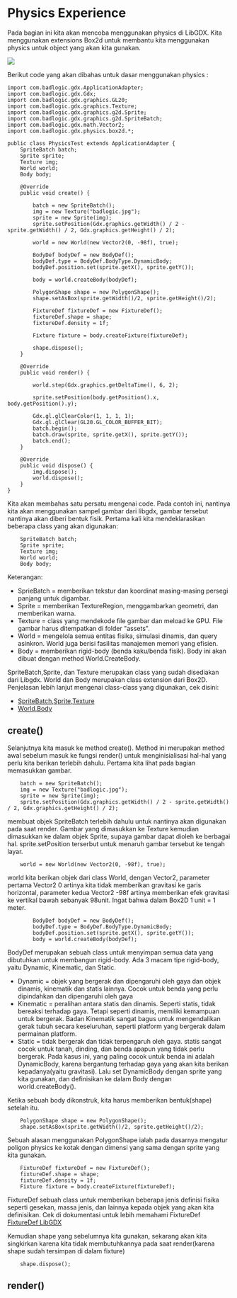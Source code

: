 # Physics Experience

Pada bagian ini kita akan mencoba menggunakan physics di LibGDX. Kita menggunakan extensions Box2d untuk membantu kita menggunakan physics untuk object yang akan kita gunakan. 

<img src="https://user-images.githubusercontent.com/30854454/30844444-3c03c402-a2b9-11e7-870b-da31c1ef8cc5.png" align="middle" />

Berikut code yang akan dibahas untuk dasar menggunakan physics :

```
import com.badlogic.gdx.ApplicationAdapter;
import com.badlogic.gdx.Gdx;
import com.badlogic.gdx.graphics.GL20;
import com.badlogic.gdx.graphics.Texture;
import com.badlogic.gdx.graphics.g2d.Sprite;
import com.badlogic.gdx.graphics.g2d.SpriteBatch;
import com.badlogic.gdx.math.Vector2;
import com.badlogic.gdx.physics.box2d.*;

public class PhysicsTest extends ApplicationAdapter {
    SpriteBatch batch;
    Sprite sprite;
    Texture img;
    World world;
    Body body;

    @Override
    public void create() {

        batch = new SpriteBatch();             
        img = new Texture("badlogic.jpg");
        sprite = new Sprite(img);
        sprite.setPosition(Gdx.graphics.getWidth() / 2 - sprite.getWidth() / 2, Gdx.graphics.getHeight() / 2);

        world = new World(new Vector2(0, -98f), true);
        
        BodyDef bodyDef = new BodyDef();
        bodyDef.type = BodyDef.BodyType.DynamicBody;                        
        bodyDef.position.set(sprite.getX(), sprite.getY());
        
        body = world.createBody(bodyDef);
        
        PolygonShape shape = new PolygonShape();
        shape.setAsBox(sprite.getWidth()/2, sprite.getHeight()/2);
        
        FixtureDef fixtureDef = new FixtureDef();
        fixtureDef.shape = shape;
        fixtureDef.density = 1f;

        Fixture fixture = body.createFixture(fixtureDef);
        
        shape.dispose();
    }

    @Override
    public void render() {
    
        world.step(Gdx.graphics.getDeltaTime(), 6, 2);
        
        sprite.setPosition(body.getPosition().x, body.getPosition().y);
        
        Gdx.gl.glClearColor(1, 1, 1, 1);
        Gdx.gl.glClear(GL20.GL_COLOR_BUFFER_BIT);
        batch.begin();
        batch.draw(sprite, sprite.getX(), sprite.getY());
        batch.end();
    }

    @Override
    public void dispose() {        
        img.dispose();
        world.dispose();
    }
}
```
Kita akan membahas satu persatu mengenai code. Pada contoh ini, nantinya kita akan menggunakan sampel gambar dari libgdx, gambar tersebut nantinya akan diberi bentuk fisik. Pertama kali kita mendeklarasikan beberapa class yang akan digunakan:
```
    SpriteBatch batch;
    Sprite sprite;
    Texture img;
    World world;
    Body body;
```
Keterangan:
* SprieBatch = memberikan tekstur dan koordinat masing-masing persegi panjang untuk digambar.
* Sprite     = memberikan TextureRegion, menggambarkan geometri, dan memberikan warna.
* Texture    = class yang mendekode file gambar dan meload ke GPU. File gambar harus ditempatkan di folder "assets".
* World      = mengelola semua entitas fisika, simulasi dinamis, dan query asinkron. World juga berisi fasilitas manajemen memori yang efisien.
* Body       = memberikan rigid-body (benda kaku/benda fisik). Body ini akan dibuat dengan method World.CreateBody.

SpriteBatch,Sprite, dan Texture merupakan class yang sudah disediakan dari Libgdx. World dan Body merupakan class extension dari Box2D. Penjelasan lebih lanjut mengenai class-class yang digunakan, cek disini:
* [SpriteBatch,Sprite,Texture](https://github.com/libgdx/libgdx/wiki/Spritebatch%2C-Textureregions%2C-and-Sprites)
* [World,Body](https://github.com/libgdx/libgdx/wiki/Box2d)

## create()

Selanjutnya kita masuk ke method create(). Method ini merupakan method awal sebelum masuk ke fungsi render() untuk menginisialisasi hal-hal yang perlu kita berikan terlebih dahulu. Pertama kita lihat pada bagian memasukkan gambar.
```
    batch = new SpriteBatch();             
    img = new Texture("badlogic.jpg");
    sprite = new Sprite(img);
    sprite.setPosition(Gdx.graphics.getWidth() / 2 - sprite.getWidth() / 2, Gdx.graphics.getHeight() / 2);

```
membuat objek SpriteBatch terlebih dahulu untuk nantinya akan digunakan pada saat render. Gambar yang dimasukkan ke Texture kemudian dimasukkan ke dalam objek Sprite, supaya gambar dapat dioleh ke berbagai hal. sprite.setPosition terserbut untuk menaruh gambar tersebut ke tengah layar.

```
    world = new World(new Vector2(0, -98f), true);
```

world kita berikan objek dari class World, dengan Vector2, parameter pertama Vector2 0 artinya kita tidak memberikan gravitasi ke garis horizontal, parameter kedua Vector2 -98f artinya memberikan efek gravitasi ke vertikal bawah sebanyak 98unit. Ingat bahwa dalam Box2D 1 unit = 1 meter.

```
        BodyDef bodyDef = new BodyDef();
        bodyDef.type = BodyDef.BodyType.DynamicBody;                        
        bodyDef.position.set(sprite.getX(), sprite.getY());        
        body = world.createBody(bodyDef);
```
BodyDef merupakan sebuah class untuk menyimpan semua data yang dibutuhkan untuk membangun rigid-body. Ada 3 macam tipe rigid-body, yaitu Dynamic, Kinematic, dan Static.
* Dynamic   = objek yang bergerak dan dipengaruhi oleh gaya dan objek dinamis, kinematik dan statis lainnya. Cocok untuk benda yang perlu dipindahkan dan dipengaruhi oleh gaya
* Kinematic = peralihan antara statis dan dinamis. Seperti statis, tidak bereaksi terhadap gaya. Tetapi seperti dinamis, memiliki kemampuan untuk bergerak. Badan Kinematik sangat bagus untuk mengendalikan gerak tubuh secara keseluruhan, seperti platform yang bergerak dalam permainan platform.
* Static    = tidak bergerak dan tidak terpengaruh oleh gaya. statis sangat cocok untuk tanah, dinding, dan benda apapun yang tidak perlu bergerak.
Pada kasus ini, yang paling cocok untuk benda ini adalah DynamicBody, karena bergantung terhadap gaya yang akan kita berikan kepadanya(yaitu gravitasi). Lalu set DynamicBody dengan sprite yang kita gunakan, dan definisikan ke dalam Body dengan world.createBody().

Ketika sebuah body dikonstruk, kita harus memberikan bentuk(shape) setelah itu.
```
    PolygonShape shape = new PolygonShape();
    shape.setAsBox(sprite.getWidth()/2, sprite.getHeight()/2);
```
Sebuah alasan menggunakan PolygonShape ialah pada dasarnya mengatur poligon physics ke kotak dengan dimensi yang sama dengan sprite yang kita gunakan.

```
    FixtureDef fixtureDef = new FixtureDef();
    fixtureDef.shape = shape;
    fixtureDef.density = 1f;
    Fixture fixture = body.createFixture(fixtureDef);
```
FixtureDef sebuah class untuk memberikan beberapa jenis definisi fisika seperti gesekan, massa jenis, dan lainnya kepada objek yang akan kita definisikan. Cek di dokumentasi untuk lebih memahami FixtureDef [FixtureDef LibGDX](https://libgdx.badlogicgames.com/nightlies/docs/api/com/badlogic/gdx/physics/box2d/FixtureDef.html)

Kemudian shape yang sebelumnya kita gunakan, sekarang akan kita singkirkan karena kita tidak membutuhkannya pada saat render(karena shape sudah tersimpan di dalam fixture)
```
    shape.dispose();
```

## render()
